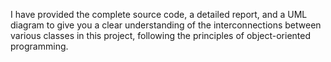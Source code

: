 I have provided the complete source code, a detailed report, and a UML diagram to give you a clear understanding of the interconnections between various classes in this project, following the principles of object-oriented programming.
